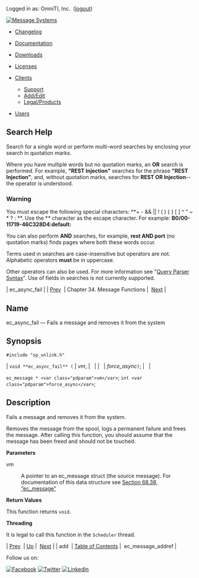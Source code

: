 Logged in as: OmniTI, Inc.  ([logout](https://support.messagesystems.com/logout.php))

[![Message Systems](https://support.messagesystems.com/images/ms-white205.png)](https://support.messagesystems.com/start.php) 

*   [Changelog](https://support.messagesystems.com/start.php?show=changelog)
*   [Documentation](https://support.messagesystems.com/docs/)
*   [Downloads](https://support.messagesystems.com/start.php)

*   [Licenses](https://support.messagesystems.com/license_summary.php)
*   <a href="">Clients</a>
    *   [Support](https://support.messagesystems.com/cs.php)
    *   [Add/Edit](https://support.messagesystems.com/edit_client.php)
    *   [Legal/Products](https://support.messagesystems.com/edit_products.php)
*   [Users](https://support.messagesystems.com/edit_customer.php)

## Search Help

Search for a single word or perform multi-word searches by enclosing your search in quotation marks.

Where you have multiple words but no quotation marks, an **OR** search is performed. For example, **"REST Injection"** searches for the phrase **"REST Injection"**, and, without quotation marks, searches for **REST OR Injection**--the operator is understood.

### Warning

You must escape the following special characters: **+ - && || ! ( ) { } [ ] ^ " ~ * ? : \**. Use the **\** character as the escape character. For example: **B0/00-11719-46C328D4\:default\:**

You can also perform **AND** searches, for example, **rest AND port** (no quotation marks) finds pages where both these words occur.

Terms used in searches are case-insensitive but operators are not. Alphabetic operators **must** be in uppercase.

Other operators can also be used. For more information see "[Query Parser Syntax](https://lucene.apache.org/core/old_versioned_docs/versions/3_0_0/queryparsersyntax.html)". Use of fields in searches is not currently supported.

| ec_async_fail |
| [Prev](apis.add.php)  | Chapter 34. Message Functions |  [Next](apis.ec_message_addref.php) |

<a name="apis.ec_async_fail"></a>
## Name

ec_async_fail — Fails a message and removes it from the system

## Synopsis

`#include "sp_unlink.h"`

| `void **ec_async_fail** (` | <var class="pdparam">vm</var>, |   |
|   | <var class="pdparam">force_async</var>`)`; |   |

`ec_message * <var class="pdparam">vm</var>`;
`int <var class="pdparam">force_async</var>`;<a name="idp27685472"></a>
## Description

Fails a message and removes it from the system.

Removes the message from the spool, logs a permanent failure and frees the message. After calling this function, you should assume that the message has been freed and should not be touched.

**Parameters**

<dl class="variablelist">

<dt>vm</dt>

<dd>

A pointer to an ec_message struct (the source message). For documentation of this data structure see [Section 68.38, “ec_message”](structs.ec_message.php "68.38. ec_message")

</dd>

</dl>

**Return Values**

This function returns `void`.

**Threading**

It is legal to call this function in the `Scheduler` thread.

| [Prev](apis.add.php)  | [Up](ec_message.php) |  [Next](apis.ec_message_addref.php) |
| add  | [Table of Contents](index.php) |  ec_message_addref |

Follow us on:

[![Facebook](https://support.messagesystems.com/images/icon-facebook.png)](http://www.facebook.com/messagesystems) [![Twitter](https://support.messagesystems.com/images/icon-twitter.png)](http://twitter.com/#!/MessageSystems) [![LinkedIn](https://support.messagesystems.com/images/icon-linkedin.png)](http://www.linkedin.com/company/message-systems)